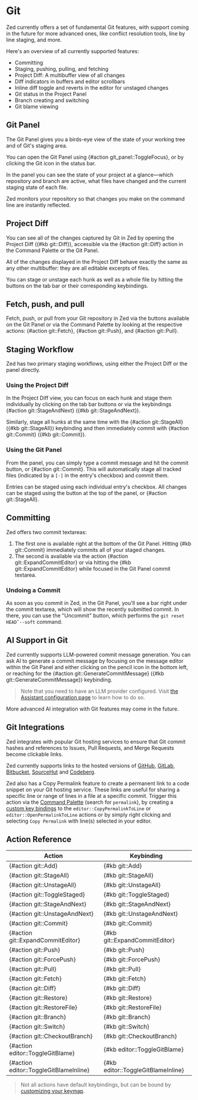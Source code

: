 # Git

Zed currently offers a set of fundamental Git features, with support coming in the future for more advanced ones, like conflict resolution tools, line by line staging, and more.

Here's an overview of all currently supported features:

- Committing
- Staging, pushing, pulling, and fetching
- Project Diff: A multibuffer view of all changes
- Diff indicators in buffers and editor scrollbars
- Inline diff toggle and reverts in the editor for unstaged changes
- Git status in the Project Panel
- Branch creating and switching
- Git blame viewing

## Git Panel

The Git Panel gives you a birds-eye view of the state of your working tree and of Git's staging area.

You can open the Git Panel using {#action git_panel::ToggleFocus}, or by clicking the Git icon in the status bar.

In the panel you can see the state of your project at a glance—which repository and branch are active, what files have changed and the current staging state of each file.

Zed monitors your repository so that changes you make on the command line are instantly reflected.

## Project Diff

You can see all of the changes captured by Git in Zed by opening the Project Diff ({#kb git::Diff}), accessible via the {#action git::Diff} action in the Command Palette or the Git Panel.

All of the changes displayed in the Project Diff behave exactly the same as any other multibuffer: they are all editable excerpts of files.

You can stage or unstage each hunk as well as a whole file by hitting the buttons on the tab bar or their corresponding keybindings.

<!-- Add media -->

## Fetch, push, and pull

Fetch, push, or pull from your Git repository in Zed via the buttons available on the Git Panel or via the Command Palette by looking at the respective actions: {#action git::Fetch}, {#action git::Push}, and {#action git::Pull}.

## Staging Workflow

Zed has two primary staging workflows, using either the Project Diff or the panel directly.

### Using the Project Diff

In the Project Diff view, you can focus on each hunk and stage them individually by clicking on the tab bar buttons or via the keybindings {#action git::StageAndNext} ({#kb git::StageAndNext}).

Similarly, stage all hunks at the same time with the {#action git::StageAll} ({#kb git::StageAll}) keybinding and then immediately commit with {#action git::Commit} ({#kb git::Commit}).

### Using the Git Panel

From the panel, you can simply type a commit message and hit the commit button, or {#action git::Commit}. This will automatically stage all tracked files (indicated by a `[·]` in the entry's checkbox) and commit them.

<!-- Show a set of changes with default staged -->

Entries can be staged using each individual entry's checkbox. All changes can be staged using the button at the top of the panel, or {#action git::StageAll}.

<!-- Add media -->

## Committing

Zed offers two commit textareas:

1. The first one is available right at the bottom of the Git Panel. Hitting {#kb git::Commit} immediately commits all of your staged changes.
2. The second is available via the action {#action git::ExpandCommitEditor} or via hitting the {#kb git::ExpandCommitEditor} while focused in the Git Panel commit textarea.

### Undoing a Commit

As soon as you commit in Zed, in the Git Panel, you'll see a bar right under the commit textarea, which will show the recently submitted commit.
In there, you can use the "Uncommit" button, which performs the `git reset HEADˆ--soft` command.

## AI Support in Git

Zed currently supports LLM-powered commit message generation.
You can ask AI to generate a commit message by focusing on the message editor within the Git Panel and either clicking on the pencil icon in the bottom left, or reaching for the {#action git::GenerateCommitMessage} ({#kb git::GenerateCommitMessage}) keybinding.

> Note that you need to have an LLM provider configured. Visit [the Assistant configuration page](./ai/custom-api-keys.md) to learn how to do so.

<!-- Add media -->

More advanced AI integration with Git features may come in the future.

## Git Integrations

Zed integrates with popular Git hosting services to ensure that Git commit hashes and references to Issues, Pull Requests, and Merge Requests become clickable links.

Zed currently supports links to the hosted versions of
[GitHub](https://github.com),
[GitLab](https://gitlab.com),
[Bitbucket](https://bitbucket.org),
[SourceHut](https://sr.ht) and
[Codeberg](https://codeberg.org).

Zed also has a Copy Permalink feature to create a permanent link to a code snippet on your Git hosting service.
These links are useful for sharing a specific line or range of lines in a file at a specific commit.
Trigger this action via the [Command Palette](./getting-started.md#command-palette) (search for `permalink`),
by creating a [custom key bindings](key-bindings.md#custom-key-bindings) to the
`editor::CopyPermalinkToLine` or `editor::OpenPermalinkToLine` actions
or by simply right clicking and selecting `Copy Permalink` with line(s) selected in your editor.

## Action Reference

| Action                                 | Keybinding                         |
| -------------------------------------- | ---------------------------------- |
| {#action git::Add}                     | {#kb git::Add}                     |
| {#action git::StageAll}                | {#kb git::StageAll}                |
| {#action git::UnstageAll}              | {#kb git::UnstageAll}              |
| {#action git::ToggleStaged}            | {#kb git::ToggleStaged}            |
| {#action git::StageAndNext}            | {#kb git::StageAndNext}            |
| {#action git::UnstageAndNext}          | {#kb git::UnstageAndNext}          |
| {#action git::Commit}                  | {#kb git::Commit}                  |
| {#action git::ExpandCommitEditor}      | {#kb git::ExpandCommitEditor}      |
| {#action git::Push}                    | {#kb git::Push}                    |
| {#action git::ForcePush}               | {#kb git::ForcePush}               |
| {#action git::Pull}                    | {#kb git::Pull}                    |
| {#action git::Fetch}                   | {#kb git::Fetch}                   |
| {#action git::Diff}                    | {#kb git::Diff}                    |
| {#action git::Restore}                 | {#kb git::Restore}                 |
| {#action git::RestoreFile}             | {#kb git::RestoreFile}             |
| {#action git::Branch}                  | {#kb git::Branch}                  |
| {#action git::Switch}                  | {#kb git::Switch}                  |
| {#action git::CheckoutBranch}          | {#kb git::CheckoutBranch}          |
| {#action editor::ToggleGitBlame}       | {#kb editor::ToggleGitBlame}       |
| {#action editor::ToggleGitBlameInline} | {#kb editor::ToggleGitBlameInline} |

> Not all actions have default keybindings, but can be bound by [customizing your keymap](./key-bindings.md#user-keymaps).
